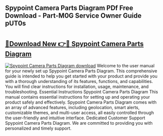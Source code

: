 ## Spypoint Camera Parts Diagram PDf Free Download - Part-M0G Service Owner Guide pUT0s

# <h2><a href="http://dftvrtj.blite.top/?on=Spypoint+Camera+Parts+Diagram">🔗Download New 👉🔴 Spypoint Camera Parts Diagram</a></h2>

[![Spypoint Camera Parts Diagram download](https://i.imgur.com/lujVjoI.png)](http://dftvrtj.blite.top/?on=Spypoint+Camera+Parts+Diagram)
Welcome to the user manual for your newly set up Spypoint Camera Parts Diagram. This comprehensive guide is intended to help you get started with your product and provide you with a thorough understanding of its features, functions, and capabilities. You will find clear instructions for installation, usage, maintenance, and troubleshooting. Essential Instructions Spypoint Camera Parts Diagram This manual contains essential instructions for setting up and operating your product safely and effectively. Spypoint Camera Parts Diagram comes with an array of advanced features, including geolocation, smart alerts, customizable themes, and multi-user access, all easily controlled through the user-friendly and intuitive interface. Dedicated Customer Support Spypoint Camera Parts Diagram. We are committed to providing you with personalized and timely support.
